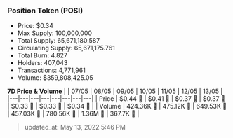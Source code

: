 
  ### Position Token (POSI)
  - Price: $0.34
  - Max Supply: 100,000,000
  - Total Supply: 65,671,180.587
  - Circulating Supply: 65,671,175.761
  - Total Burn: 4.827
  - Holders: 407,043
  - Transactions: 4,771,961
  - Volume: $359,808,425.05

  **7D Price & Volume**
  | | 07&#x2F;05 | 08&#x2F;05 | 09&#x2F;05 | 10&#x2F;05 | 11&#x2F;05 | 12&#x2F;05 | 13&#x2F;05 |
  |---|---|---|---|---|---|---|---|
  | Price | $0.44 🔻 | $0.41 🔻 | $0.37 🔻 | $0.37 🔻 | $0.33 🔻 | $0.33 🚀 | $0.34 🚀 |
  | Volume | 424.36K 🚀 | 475.12K 🚀 | 649.53K 🚀 | 457.03K 🔻 | 780.56K 🚀 | 1.36M 🚀 | 367.7K 🔻 |

  > updated_at: May 13, 2022 5:46 PM
